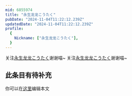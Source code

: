 ```yaml
---
mid: 6855974
title: "永生龙龙こうたく"
pubDate: "2024-11-04T11:22:12.239Z"
updatedDate: "2024-11-04T11:22:12.239Z"
profile:
  {
    Nickname: ["永生龙龙こうたく"],
  }
---
```


关注[永生龙龙こうたく](https://space.bilibili.com/6855974)谢谢喵~ 关注[永生龙龙こうたく](https://space.bilibili.com/6855974)谢谢喵~

## 此条目有待补充
你可以在[这里](https://github.com/Yuhanawa/VTuber.ICU-Content/edit/master/v/永生龙龙こうたく/index.md)编辑本文
